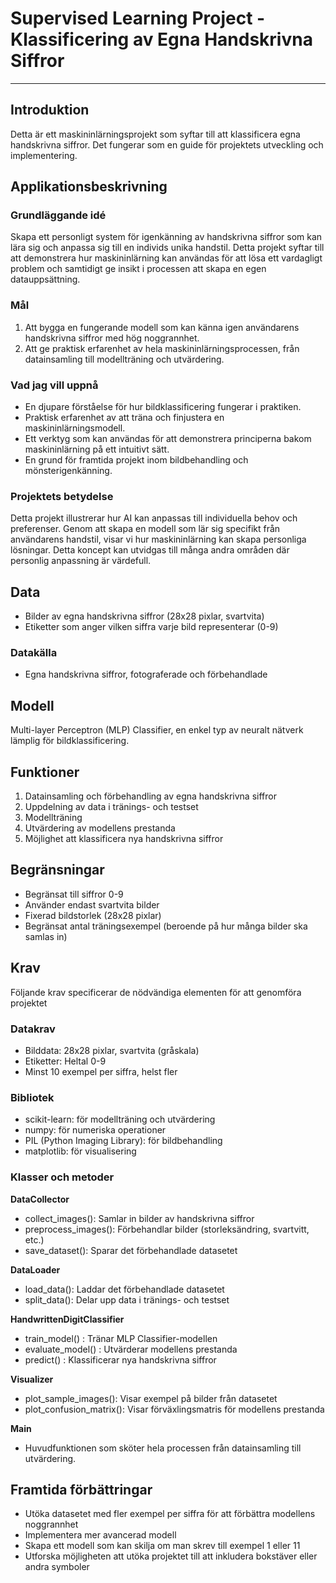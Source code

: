 # Supervised Learning Project - Klassificering av Egna Handskrivna Siffror

---

## Introduktion
Detta är ett maskininlärningsprojekt som syftar till att klassificera egna handskrivna siffror. Det fungerar som en guide för projektets utveckling och implementering.

## Applikationsbeskrivning

### Grundläggande idé
Skapa ett personligt system för igenkänning av handskrivna siffror som kan lära sig och anpassa sig till en individs unika handstil. Detta projekt syftar till att demonstrera hur maskininlärning kan användas för att lösa ett vardagligt problem och samtidigt ge insikt i processen att skapa en egen datauppsättning.

### Mål
1. Att bygga en fungerande modell som kan känna igen användarens handskrivna siffror med hög noggrannhet.
2. Att ge praktisk erfarenhet av hela maskininlärningsprocessen, från datainsamling till modellträning och utvärdering.

### Vad jag vill uppnå
- En djupare förståelse för hur bildklassificering fungerar i praktiken.
- Praktisk erfarenhet av att träna och finjustera en maskininlärningsmodell.
- Ett verktyg som kan användas för att demonstrera principerna bakom maskininlärning på ett intuitivt sätt.
- En grund för framtida projekt inom bildbehandling och mönsterigenkänning.

### Projektets betydelse
Detta projekt illustrerar hur AI kan anpassas till individuella behov och preferenser. Genom att skapa en modell som lär sig specifikt från användarens handstil, visar vi hur maskininlärning kan skapa personliga lösningar. Detta koncept kan utvidgas till många andra områden där personlig anpassning är värdefull.

## Data
- Bilder av egna handskrivna siffror (28x28 pixlar, svartvita)
- Etiketter som anger vilken siffra varje bild representerar (0-9)

### Datakälla
- Egna handskrivna siffror, fotograferade och förbehandlade

## Modell
Multi-layer Perceptron (MLP) Classifier, en enkel typ av neuralt nätverk lämplig för bildklassificering.

## Funktioner
1. Datainsamling och förbehandling av egna handskrivna siffror
2. Uppdelning av data i tränings- och testset
3. Modellträning
4. Utvärdering av modellens prestanda
5. Möjlighet att klassificera nya handskrivna siffror

## Begränsningar
- Begränsat till siffror 0-9
- Använder endast svartvita bilder
- Fixerad bildstorlek (28x28 pixlar)
- Begränsat antal träningsexempel (beroende på hur många bilder ska samlas in)

## Krav
Följande krav specificerar de nödvändiga elementen för att genomföra projektet

### Datakrav
- Bilddata: 28x28 pixlar, svartvita (gråskala)
- Etiketter: Heltal 0-9
- Minst 10 exempel per siffra, helst fler

### Bibliotek
- scikit-learn: för modellträning och utvärdering
- numpy: för numeriska operationer
- PIL (Python Imaging Library): för bildbehandling
- matplotlib: för visualisering

### Klasser och metoder

**DataCollector**
- collect_images(): Samlar in bilder av handskrivna siffror
- preprocess_images(): Förbehandlar bilder (storleksändring, svartvitt, etc.)
- save_dataset(): Sparar det förbehandlade datasetet

**DataLoader**
- load_data(): Laddar det förbehandlade datasetet
- split_data(): Delar upp data i tränings- och testset

**HandwrittenDigitClassifier**
- train_model() : Tränar MLP Classifier-modellen
- evaluate_model() : Utvärderar modellens prestanda
- predict() : Klassificerar nya handskrivna siffror

**Visualizer**
- plot_sample_images(): Visar exempel på bilder från datasetet
- plot_confusion_matrix(): Visar förväxlingsmatris för modellens prestanda

**Main**
- Huvudfunktionen som sköter hela processen från datainsamling till utvärdering.

## Framtida förbättringar
- Utöka datasetet med fler exempel per siffra för att förbättra modellens noggrannhet
- Implementera mer avancerad modell
- Skapa ett modell som kan skilja om man skrev till exempel 1 eller 11
- Utforska möjligheten att utöka projektet till att inkludera bokstäver eller andra symboler

